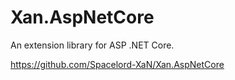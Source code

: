 # Xan.AspNetCore

An extension library for ASP .NET Core.

https://github.com/Spacelord-XaN/Xan.AspNetCore
